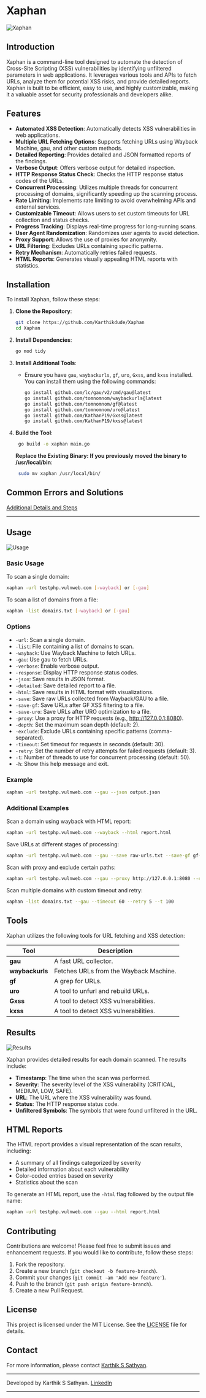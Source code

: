 # Xaphan

![Xaphan](Xaphan.jpg)

## Introduction

Xaphan is a command-line tool designed to automate the detection of Cross-Site Scripting (XSS) vulnerabilities by identifying unfiltered parameters in web applications. It leverages various tools and APIs to fetch URLs, analyze them for potential XSS risks, and provide detailed reports. Xaphan is built to be efficient, easy to use, and highly customizable, making it a valuable asset for security professionals and developers alike.

## Features

- **Automated XSS Detection**: Automatically detects XSS vulnerabilities in web applications.
- **Multiple URL Fetching Options**: Supports fetching URLs using Wayback Machine, gau, and other custom methods.
- **Detailed Reporting**: Provides detailed and JSON formatted reports of the findings.
- **Verbose Output**: Offers verbose output for detailed inspection.
- **HTTP Response Status Check**: Checks the HTTP response status codes of the URLs.
- **Concurrent Processing**: Utilizes multiple threads for concurrent processing of domains, significantly speeding up the scanning process.
- **Rate Limiting**: Implements rate limiting to avoid overwhelming APIs and external services.
- **Customizable Timeout**: Allows users to set custom timeouts for URL collection and status checks.
- **Progress Tracking**: Displays real-time progress for long-running scans.
- **User Agent Randomization**: Randomizes user agents to avoid detection.
- **Proxy Support**: Allows the use of proxies for anonymity.
- **URL Filtering**: Excludes URLs containing specific patterns.
- **Retry Mechanism**: Automatically retries failed requests.
- **HTML Reports**: Generates visually appealing HTML reports with statistics.

## Installation

To install Xaphan, follow these steps:

1. **Clone the Repository**:
   ```sh
   git clone https://github.com/Karthikdude/Xaphan
   cd Xaphan
   ```

2. **Install Dependencies**:
   ```sh
   go mod tidy
   ```

3. **Install Additional Tools**:
   - Ensure you have `gau`, `waybackurls`, `gf`, `uro`, `Gxss`, and `kxss` installed. You can install them using the following commands:
     ```sh
     go install github.com/lc/gau/v2/cmd/gau@latest
     go install github.com/tomnomnom/waybackurls@latest
     go install github.com/tomnomnom/gf@latest
     go install github.com/tomnomnom/uro@latest
     go install github.com/KathanP19/Gxss@latest
     go install github.com/KathanP19/kxss@latest
     ```

4. **Build the Tool**:
   ```sh
    go build -o xaphan main.go
   ```
   **Replace the Existing Binary: If you previously moved the binary to /usr/local/bin**:
   ```sh
    sudo mv xaphan /usr/local/bin/
   ```
## Common Errors and Solutions

   [Additional Details and Steps](issues.md)

---

## Usage

![Usage](usage.png)


### Basic Usage

To scan a single domain:
```sh
xaphan -url testphp.vulnweb.com [-wayback] or [-gau]
```

To scan a list of domains from a file:
```sh
xaphan -list domains.txt [-wayback] or [-gau]
```

### Options

- `-url`: Scan a single domain.
- `-list`: File containing a list of domains to scan.
- `-wayback`: Use Wayback Machine to fetch URLs.
- `-gau`: Use gau to fetch URLs.
- `-verbose`: Enable verbose output.
- `-response`: Display HTTP response status codes.
- `-json`: Save results in JSON format.
- `-detailed`: Save detailed report to a file.
- `-html`: Save results in HTML format with visualizations.
- `-save`: Save raw URLs collected from Wayback/GAU to a file.
- `-save-gf`: Save URLs after GF XSS filtering to a file.
- `-save-uro`: Save URLs after URO optimization to a file.
- `-proxy`: Use a proxy for HTTP requests (e.g., http://127.0.0.1:8080).
- `-depth`: Set the maximum scan depth (default: 2).
- `-exclude`: Exclude URLs containing specific patterns (comma-separated).
- `-timeout`: Set timeout for requests in seconds (default: 30).
- `-retry`: Set the number of retry attempts for failed requests (default: 3).
- `-t`: Number of threads to use for concurrent processing (default: 50).
- `-h`: Show this help message and exit.

### Example

```sh
xaphan -url testphp.vulnweb.com --gau --json output.json
```

### Additional Examples

Scan a domain using wayback with HTML report:
```sh
xaphan -url testphp.vulnweb.com --wayback --html report.html
```

Save URLs at different stages of processing:
```sh
xaphan -url testphp.vulnweb.com --gau --save raw-urls.txt --save-gf gf-urls.txt --save-uro uro-urls.txt
```

Scan with proxy and exclude certain paths:
```sh
xaphan -url testphp.vulnweb.com --gau --proxy http://127.0.0.1:8080 --exclude login,admin,static
```

Scan multiple domains with custom timeout and retry:
```sh
xaphan -list domains.txt --gau --timeout 60 --retry 5 --t 100
```

## Tools

Xaphan utilizes the following tools for URL fetching and XSS detection:

| Tool         | Description                                                                 |
|--------------|-----------------------------------------------------------------------------|
| **gau**      | A fast URL collector.                                                         |
| **waybackurls** | Fetches URLs from the Wayback Machine.                                       |
| **gf**       | A grep for URLs.                                                              |
| **uro**      | A tool to unfurl and rebuild URLs.                                           |
| **Gxss**     | A tool to detect XSS vulnerabilities.                                          |
| **kxss**     | A tool to detect XSS vulnerabilities.                                          |

## Results

![Results](results.png)

Xaphan provides detailed results for each domain scanned. The results include:

- **Timestamp**: The time when the scan was performed.
- **Severity**: The severity level of the XSS vulnerability (CRITICAL, MEDIUM, LOW, SAFE).
- **URL**: The URL where the XSS vulnerability was found.
- **Status**: The HTTP response status code.
- **Unfiltered Symbols**: The symbols that were found unfiltered in the URL.

## HTML Reports

The HTML report provides a visual representation of the scan results, including:

- A summary of all findings categorized by severity
- Detailed information about each vulnerability
- Color-coded entries based on severity
- Statistics about the scan

To generate an HTML report, use the `-html` flag followed by the output file name:

```sh
xaphan -url testphp.vulnweb.com --gau --html report.html
```

## Contributing

Contributions are welcome! Please feel free to submit issues and enhancement requests. If you would like to contribute, follow these steps:

1. Fork the repository.
2. Create a new branch (`git checkout -b feature-branch`).
3. Commit your changes (`git commit -am 'Add new feature'`).
4. Push to the branch (`git push origin feature-branch`).
5. Create a new Pull Request.

## License

This project is licensed under the MIT License. See the [LICENSE](LICENSE) file for details.

## Contact

For more information, please contact [Karthik S Sathyan](https://karthik-s-sathyan.vercel.app).

---

Developed by Karthik S Sathyan.  [LinkedIn](https://www.linkedin.com/in/karthik-s-sathyan/)

---


